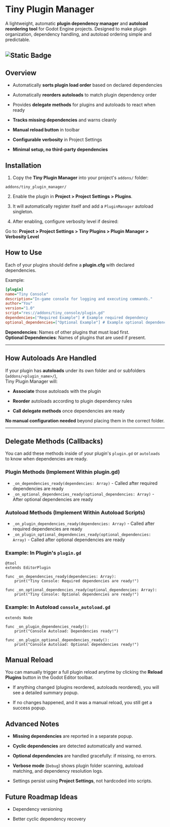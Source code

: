 # Tiny Plugin Manager

A lightweight, automatic **plugin dependency manager** and **autoload reordering tool** for Godot Engine projects. Designed to make plugin organization, dependency handling, and autoload ordering simple and predictable.

![Static Badge](https://img.shields.io/badge/Godot-4.4-blue?style=flat)
----------

## Overview

-   Automatically **sorts plugin load order** based on declared dependencies
	
-   Automatically **reorders autoloads** to match plugin dependency order
	
-   Provides **delegate methods** for plugins and autoloads to react when ready
	
-   **Tracks missing dependencies** and warns cleanly
	
-   **Manual reload button** in toolbar
	
-   **Configurable verbosity** in Project Settings
	
-   **Minimal setup, no third-party dependencies**


## Installation

1.  Copy the **Tiny Plugin Manager** into your project's `addons/` folder:

```text
addons/tiny_plugin_manager/
```

2.  Enable the plugin in **Project > Project Settings > Plugins**.
	
3.  It will automatically register itself and add a `PluginManager` autoload singleton.
	
4.  After enabling, configure verbosity level if desired:
	

Go to:  **Project > Project Settings > Tiny Plugins > Plugin Manager > Verbosity Level**

## How to Use

Each of your plugins should define a **plugin.cfg** with declared dependencies.

Example:

```ini
[plugin]
name="Tiny Console"
description="In-game console for logging and executing commands."
author="You"
version="1.0"
script="res://addons/tiny_console/plugin.gd"
dependencies=["Required Example"] # Example required dependency
optional_dependencies=["Optional Example"] # Example optional dependency

```

 **Dependencies**: Names of other plugins that must load first.  
 **Optional Dependencies**: Names of plugins that are used if present.

----------

## How Autoloads Are Handled

If your plugin has **autoloads** under its own folder and or subfolders (`addons/<plugin_name>/`),  
Tiny Plugin Manager will:

-   **Associate** those autoloads with the plugin
	
-   **Reorder** autoloads according to plugin dependency rules
	
-   **Call delegate methods** once dependencies are ready
	

**No manual configuration needed** beyond placing them in the correct folder.

----------

## Delegate Methods (Callbacks)

You can add these methods inside of your plugin's `plugin.gd` or `autoloads` to know when dependencies are ready.

### Plugin Methods (Implement Within plugin.gd)

- `_on_dependencies_ready(dependencies: Array)` - Called after required dependencies are ready
- `_on_optional_dependencies_ready(optional_dependencies: Array)` - After optional dependencies are ready

### Autoload Methods (Implement Within Autoload Scripts)

- `_on_plugin_dependencies_ready(dependencies: Array)` - Called after required dependencies are ready
- `_on_plugin_optional_dependencies_ready(optional_dependencies: Array)` - Called after optional dependencies are ready

### Example: In Plugin's `plugin.gd`

```gdscript
@tool
extends EditorPlugin

func _on_dependencies_ready(dependencies: Array):
	print("Tiny Console: Required dependencies are ready!")

func _on_optional_dependencies_ready(optional_dependencies: Array):
	print("Tiny Console: Optional dependencies are ready!")
```

### Example: In Autoload `console_autoload.gd`

```gdscript
extends Node

func _on_plugin_dependencies_ready():
	print("Console Autoload: Dependencies ready!")

func _on_plugin_optional_dependencies_ready():
	print("Console Autoload: Optional dependencies ready!")
```

## Manual Reload

You can manually trigger a full plugin reload anytime by clicking the **Reload Plugins** button in the Godot Editor toolbar.

-   If anything changed (plugins reordered, autoloads reordered), you will see a detailed summary popup.
	
-   If no changes happened, and it was a manual reload, you still get a success popup.

## Advanced Notes

-   **Missing dependencies** are reported in a separate popup.
	
-   **Cyclic dependencies** are detected automatically and warned.
	
-   **Optional dependencies** are handled gracefully: if missing, no errors.
	
-   **Verbose mode** (`Debug`) shows plugin folder scanning, autoload matching, and dependency resolution logs.
	
-   Settings persist using **Project Settings**, not hardcoded into scripts.

## Future Roadmap Ideas
	
-   Dependency versioning
	
-   Better cyclic dependency recovery
